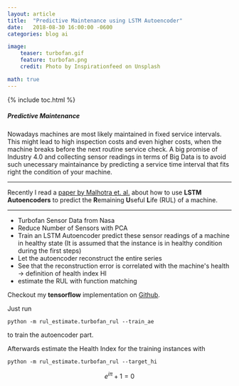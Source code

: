 ```yaml
---
layout: article
title:  "Predictive Maintenance using LSTM Autoencoder"
date:   2018-08-30 16:00:00 -0600
categories: blog ai

image:
    teaser: turbofan.gif
    feature: turbofan.png
    credit: Photo by Inspirationfeed on Unsplash

math: true
---
```


{% include toc.html %}

##### Predictive Maintenance
Nowadays machines are most likely maintained in fixed service intervals. This might lead to high inspection costs and even higher costs, when the machine breaks before the next routine service check. A big promise of Industry 4.0 and collecting sensor readings in terms of Big Data is to avoid such unecessary maintainance by predicting a service time interval that fits right the condition of your machine.

----

Recently I read a [paper by Malhotra et. al.](https://arxiv.org/abs/1608.06154) about how to use __LSTM Autoencoders__ to predict the **R**emaining **U**seful **L**ife (RUL) of a machine.

----

* Turbofan Sensor Data from Nasa
* Reduce Number of Sensors with PCA
* Train an LSTM Autoencoder predict these sensor readings of a machine in healthy state (It is assumed that the instance is in healthy condition during the first steps)
* Let the autoencoder reconstruct the entire series
* See that the reconstruction error is correlated with the machine's health -> definition of health index HI
* estimate the RUL with function matching

Checkout my **tensorflow** implementation on [Github](#).

Just run
```shell
python -m rul_estimate.turbofan_rul --train_ae
```
to train the autoencoder part.

Afterwards estimate the Health Index for the training instances with
```shell
python -m rul_estimate.turbofan_rul --target_hi
```


$$ e^{i\pi} + 1 = 0 $$